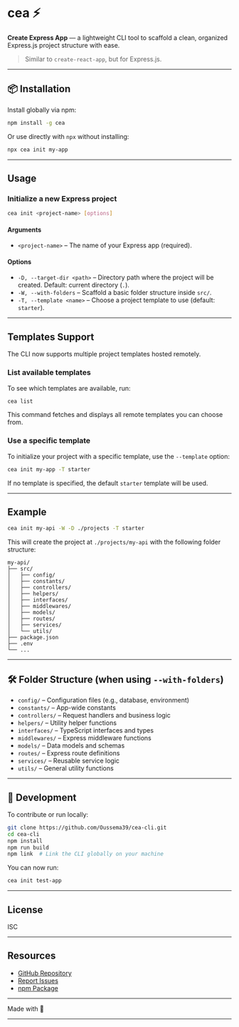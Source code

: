# cea ⚡️

**Create Express App** — a lightweight CLI tool to scaffold a clean, organized Express.js project structure with ease.

> Similar to `create-react-app`, but for Express.js.

---

## 📦 Installation

Install globally via npm:

```bash
npm install -g cea
```

Or use directly with `npx` without installing:

```bash
npx cea init my-app
```

---

## Usage

### Initialize a new Express project

```bash
cea init <project-name> [options]
```

#### Arguments

- `<project-name>` – The name of your Express app (required).

#### Options

- `-D, --target-dir <path>` – Directory path where the project will be created. Default: current directory (`.`).
- `-W, --with-folders` – Scaffold a basic folder structure inside `src/`.
- `-T, --template <name>` – Choose a project template to use (default: `starter`).

---

## Templates Support

The CLI now supports multiple project templates hosted remotely.

### List available templates

To see which templates are available, run:

```bash
cea list
```

This command fetches and displays all remote templates you can choose from.

### Use a specific template

To initialize your project with a specific template, use the `--template` option:

```bash
cea init my-app -T starter
```

If no template is specified, the default `starter` template will be used.

---

## Example

```bash
cea init my-api -W -D ./projects -T starter
```

This will create the project at `./projects/my-api` with the following folder structure:

```
my-api/
├── src/
│   ├── config/
│   ├── constants/
│   ├── controllers/
│   ├── helpers/
│   ├── interfaces/
│   ├── middlewares/
│   ├── models/
│   ├── routes/
│   ├── services/
│   └── utils/
├── package.json
├── .env
└── ...
```

---

## 🛠 Folder Structure (when using `--with-folders`)

- `config/` – Configuration files (e.g., database, environment)
- `constants/` – App-wide constants
- `controllers/` – Request handlers and business logic
- `helpers/` – Utility helper functions
- `interfaces/` – TypeScript interfaces and types
- `middlewares/` – Express middleware functions
- `models/` – Data models and schemas
- `routes/` – Express route definitions
- `services/` – Reusable service logic
- `utils/` – General utility functions

---

## 🔧 Development

To contribute or run locally:

```bash
git clone https://github.com/Oussema39/cea-cli.git
cd cea-cli
npm install
npm run build
npm link  # Link the CLI globally on your machine
```

You can now run:

```bash
cea init test-app
```

---

## License

ISC

---

## Resources

- [GitHub Repository](https://github.com/Oussema39/cea-cli)
- [Report Issues](https://github.com/Oussema39/cea-cli/issues)
- [npm Package](https://www.npmjs.com/package/cea)

---

Made with 💛

---
